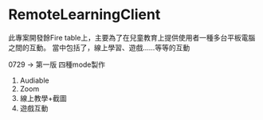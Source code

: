 # RemoteLearningClient
此專案開發餘Fire table上，主要為了在兒童教育上提供使用者一種多台平板電腦之間的互動。
當中包括了，線上學習、遊戲......等等的互動

0729 -> 第一版 四種mode製作
1. Audiable
2. Zoom
3. 線上教學+截圖
4. 遊戲互動
